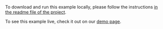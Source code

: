 To download and run this example locally, please follow the instructions [in the readme file of the project](https://github.com/acidb/mobiscroll-demos-angular?tab=readme-ov-file#mobiscroll-angular-demos).

To see this example live, check it out on our [demo page](https://demo.mobiscroll.com/angular/scheduler/external-event-presets#).